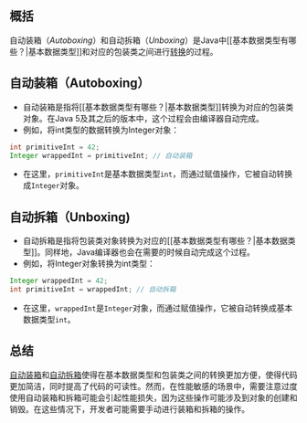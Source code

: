 ## 概括
自动装箱（*Autoboxing*）和自动拆箱（*Unboxing*）是Java中[[基本数据类型有哪些？|基本数据类型]]和对应的包装类之间进行[转换](基本数据类型和包装类之间转换的意义？.md)的过程。
## 自动装箱（Autoboxing）
- 自动装箱是指将[[基本数据类型有哪些？|基本数据类型]]转换为对应的包装类对象。在Java 5及其之后的版本中，这个过程会由编译器自动完成。
- 例如，将int类型的数据转换为Integer对象：
```java
int primitiveInt = 42; 
Integer wrappedInt = primitiveInt; // 自动装箱
```
- 在这里，`primitiveInt`是基本数据类型`int`，而通过赋值操作，它被自动转换成`Integer`对象。
## 自动拆箱（Unboxing)
- 自动拆箱是指将包装类对象转换为对应的[[基本数据类型有哪些？|基本数据类型]]。同样地，Java编译器也会在需要的时候自动完成这个过程。
- 例如，将Integer对象转换为int类型：
```java
Integer wrappedInt = 42;
int primitiveInt = wrappedInt; // 自动拆箱
```
- 在这里，`wrappedInt`是`Integer`对象，而通过赋值操作，它被自动转换成基本数据类型`int`。
## 总结
[自动装箱](##自动装箱（Autoboxing）)和[自动拆箱](##自动拆箱（Unboxing)使得在基本数据类型和包装类之间的转换更加方便，使得代码更加简洁，同时提高了代码的可读性。然而，在性能敏感的场景中，需要注意过度使用自动装箱和拆箱可能会引起性能损失，因为这些操作可能涉及到对象的创建和销毁。在这些情况下，开发者可能需要手动进行装箱和拆箱的操作。
